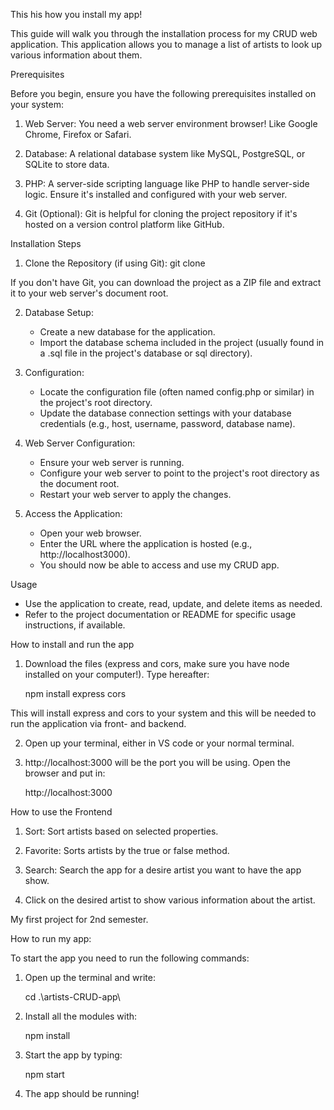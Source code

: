 This his how you install my app!

This guide will walk you through the installation process for my CRUD web application. This application allows you to manage a list of artists to look up various information about them.

Prerequisites

Before you begin, ensure you have the following prerequisites installed on your system:

1. Web Server: You need a web server environment browser! Like Google Chrome, Firefox or Safari.

2. Database: A relational database system like MySQL, PostgreSQL, or SQLite to store data.

3. PHP: A server-side scripting language like PHP to handle server-side logic. Ensure it's installed and configured with your web server.

4. Git (Optional): Git is helpful for cloning the project repository if it's hosted on a version control platform like GitHub.

Installation Steps

1. Clone the Repository (if using Git): git clone <repository-url>

If you don't have Git, you can download the project as a ZIP file and extract it to your web server's document root.

2.  Database Setup:
    * Create a new database for the application.
    * Import the database schema included in the project (usually found in a .sql file in the project's database or sql directory).

3. Configuration:
    * Locate the configuration file (often named config.php or similar) in the project's root directory.
    * Update the database connection settings with your database credentials (e.g., host, username, password, database name).

4.  Web Server Configuration:
    * Ensure your web server is running.
    * Configure your web server to point to the project's root directory as the document root.
    * Restart your web server to apply the changes.

5.  Access the Application:
    * Open your web browser.
    * Enter the URL where the application is hosted (e.g., http://localhost3000).
    * You should now be able to access and use my CRUD app.

Usage

* Use the application to create, read, update, and delete items as needed.
* Refer to the project documentation or README for specific usage instructions, if available.







How to install and run the app

1. Download the files (express and cors, make sure you have node installed on your computer!). Type hereafter: 

    npm install express cors

This will install express and cors to your system and this will be needed to run the application via front- and backend.

2. Open up your terminal, either in VS code or your normal terminal.
3. http://localhost:3000 will be the port you will be using. Open the browser and put in:

    http://localhost:3000

How to use the Frontend

1. Sort: Sort artists based on selected properties.

2. Favorite: Sorts artists by the true or false method.

3. Search: Search the app for a desire artist you want to have the app show.

4. Click on the desired artist to show various information about the artist.

















My first project for 2nd semester.

How to run my app:

To start the app you need to run the following commands:

1. Open up the terminal and write:
    
    cd .\artists-CRUD-app\

2. Install all the modules with:

    npm install

3. Start the app by typing:

    npm start

4. The app should be running!

















